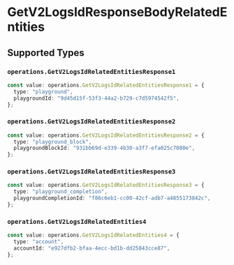# GetV2LogsIdResponseBodyRelatedEntities


## Supported Types

### `operations.GetV2LogsIdRelatedEntitiesResponse1`

```typescript
const value: operations.GetV2LogsIdRelatedEntitiesResponse1 = {
  type: "playground",
  playgroundId: "9d45d15f-53f3-44a2-b729-c7d5974542f5",
};
```

### `operations.GetV2LogsIdRelatedEntitiesResponse2`

```typescript
const value: operations.GetV2LogsIdRelatedEntitiesResponse2 = {
  type: "playground_block",
  playgroundBlockId: "931bb69d-e339-4b30-a3f7-efa025c7080e",
};
```

### `operations.GetV2LogsIdRelatedEntitiesResponse3`

```typescript
const value: operations.GetV2LogsIdRelatedEntitiesResponse3 = {
  type: "playground_completion",
  playgroundCompletionId: "f86c6eb1-cc00-42cf-adb7-a4855173842c",
};
```

### `operations.GetV2LogsIdRelatedEntities4`

```typescript
const value: operations.GetV2LogsIdRelatedEntities4 = {
  type: "account",
  accountId: "e927dfb2-bfaa-4ecc-bd1b-dd25843cce87",
};
```

